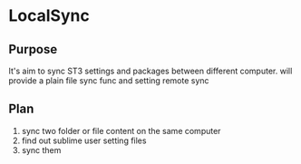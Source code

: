 # LocalSync
## Purpose 
It's aim to sync ST3 settings and packages between different computer.
will provide a plain file sync func and setting remote sync

## Plan
1. sync two folder or file content on the same computer
2. find out sublime user setting files
3. sync them
